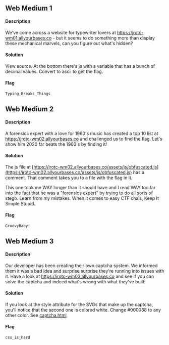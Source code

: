 ## Web Medium 1
#### Description
We've come across a website for typewriter lovers at https://jrotc-wm01.allyourbases.co - but it seems to do something more than display these mechanical marvels, can you figure out what's hidden?
#### Solution
View source. At the bottom there's js with a variable that has a bunch of decimal values. Convert to ascii to get the flag.
#### Flag
`Typing_Breaks_Things`
## Web Medium 2
#### Description
A forensics expert with a love for 1960's music has created a top 10 list at https://jrotc-wm02.allyourbases.co and challenged us to find the flag. Let's show him 2020 far beats the 1960's by finding it!
#### Solution
The js file at [https://jrotc-wm02.allyourbases.co/assets/js/obfuscated.js](https://jrotc-wm02.allyourbases.co/assets/js/obfuscated.js) has a comment. That comment takes you to a file with the flag in it. 

This one took me WAY longer than it should have and I read WAY too far into the fact that he was a "forensics expert" by trying to do all sorts of stego. Learn from my mistakes. When it comes to easy CTF chals, Keep It Simple Stupid.
#### Flag
`GroovyBaby!`
## Web Medium 3
#### Description
Our developer has been creating their own captcha system. We informed them it was a bad idea and surprise surprise they're running into issues with it. Have a look at https://jrotc-wm03.allyourbases.co and see if you can solve the captcha and indeed what's wrong with what they've built!
#### Solution
If you look at the style attribute for the SVGs that make up the captcha, you'll notice that the second one is colored white. Change #000088 to any other color. See [captcha.html](https://github.com/Samwise74/Writeups/blob/master/2020-SANSJROTCctf-misc/web/medium/captcha.html)
#### Flag
`css_is_hard`
